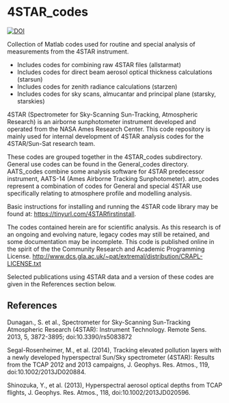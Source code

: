 # 4STAR_codes

[![DOI](https://zenodo.org/badge/DOI/10.5281/zenodo.1492912.svg)](https://doi.org/10.5281/zenodo.1492912)


Collection of Matlab codes used for routine and special analysis of measurements from the 4STAR instrument.
- Includes codes for combining raw 4STAR files (allstarmat)
- Includes codes for direct beam aerosol optical thickness calculations (starsun)
- Includes codes for zenith radiance calculations (starzen)
- Includes codes for sky scans, almucantar and principal plane (starsky, starskies)

4STAR (Spectrometer for Sky-Scanning Sun-Tracking, Atmospheric Research) is an airborne sunphotometer instrument developed and operated from the NASA Ames Research Center.  This code repository is mainly used for internal development of 4STAR analysis codes for the 4STAR/Sun-Sat research team. 

These codes are grouped together in the 4STAR_codes subdirectory. General use codes can be found in the General_codes directory. AATS_codes combine some analysis software for 4STAR predecessor instrument, AATS-14 (Ames Airborne Tracking Sunphotometer). atm_codes represent a combination of codes for General and special 4STAR use specifically relating to atmosphere profile and modelling analysis. 

Basic instructions for installing and running the 4STAR code library may be found at: https://tinyurl.com/4STARfirstinstall.

The codes contained herein are for scientific analysis. As this research is of an ongoing and evolving nature, legacy codes may still be retained, and some documentation may be incomplete. This code is published online in the spirit of the the Community Research and Academic Programming License. http://www.dcs.gla.ac.uk/~pat/extremal/distribution/CRAPL-LICENSE.txt 

Selected publications using 4STAR data and a version of these codes are given in the References section below.


## References 
Dunagan., S. et al., Spectrometer for Sky-Scanning Sun-Tracking Atmospheric Research (4STAR): Instrument Technology.  Remote Sens. 2013, 5, 3872-3895; doi:10.3390/rs5083872

Segal-Rosenheimer, M., et al. (2014), Tracking elevated pollution layers with a newly developed hyperspectral Sun/Sky spectrometer (4STAR): Results from the
TCAP 2012 and 2013 campaigns, J. Geophys. Res. Atmos., 119, doi:10.1002/2013JD020884.

Shinozuka, Y., et al. (2013), Hyperspectral aerosol optical depths from TCAP flights, J. Geophys. Res. Atmos., 118, doi:10.1002/2013JD020596.
